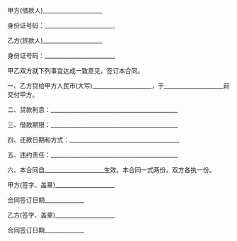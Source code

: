 
 


甲方(借款人)_____________________


身份证号码：_________________________


乙方(贷款人)_____________________


身份证号码：_________________________


甲乙双方就下列事宜达成一致意见，签订本合同。


一、乙方贷给甲方人民币(大写)_____________________，于_____________________前交付甲方。


二、贷款利息：_____________________________________________


三、借款期限：_____________________________________________


四、还款日期和方式：_______________________________________


五、违约责任：_____________________________________________


六、本合同自_____________________生效。本合同一式两份，双方各执一份。


甲方(签字、盖章)_____________________


合同签订日期______________


乙方(签字、盖章)_____________________


合同签订日期______________
 


 

 
 
 
 
 
  


  
 

  


  


  
 
 
 
 

